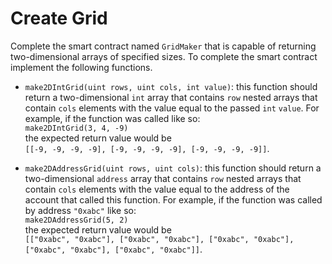 # Create Grid

Complete the smart contract named `GridMaker` that is capable of returning two-dimensional arrays of specified sizes. To complete the smart contract implement the following functions.

- `make2DIntGrid(uint rows, uint cols, int value)`: this function should return a two-dimensional `int` array that contains `row` nested arrays that contain `cols` elements with the value equal to the passed `int` `value`. For example, if the function was called like so:  
  `make2DIntGrid(3, 4, -9)`  
  the expected return value would be  
  `[[-9, -9, -9, -9], [-9, -9, -9, -9], [-9, -9, -9, -9]]`.

- `make2DAddressGrid(uint rows, uint cols)`: this function should return a two-dimensional `address` array that contains `row` nested arrays that contain `cols` elements with the value equal to the address of the account that called this function. For example, if the function was called by address `"0xabc"` like so:  
  `make2DAddressGrid(5, 2)`  
  the expected return value would be  
  `[["0xabc", "0xabc"], ["0xabc", "0xabc"], ["0xabc", "0xabc"], ["0xabc", "0xabc"], ["0xabc", "0xabc"]]`.
